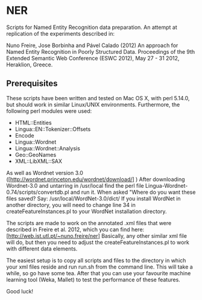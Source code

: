 NER
===

Scripts for Named Entity Recognition data preparation. An attempt at replication of the experiments described in:

Nuno Freire, Jose Borbinha and Pável Calado (2012) An approach for Named Entity Recognition in Poorly Structured Data. Proceedings of the 9th Extended Semantic Web Conference (ESWC 2012), May 27 - 31 2012, Heraklion, Greece. 

Prerequisites
--

These scripts have been written and tested on Mac OS X, with perl 5.14.0, but should work in similar Linux/UNIX environments. Furthermore, the following perl modules were used:

- HTML::Entities
- Lingua::EN::Tokenizer::Offsets
- Encode
- Lingua::Wordnet
- Lingua::Wordnet::Analysis
- Geo::GeoNames
- XML::LibXML::SAX

As well as Wordnet version 3.0 ([http://wordnet.princeton.edu/wordnet/download/] ) 
After downloading Wordnet-3.0 and untarring in /usr/local find the perl file Lingua-Wordnet-0.74/scripts/convertdb.pl and run it. When asked "Where do you want these files saved? Say: /usr/local/WordNet-3.0/dict/ 
If you install WordNet in another directory, you will need to change line 34 in createFeatureInstances.pl to your WordNet installation directory.

The scripts are made to work on the annotated .xml files that were described in Freire et al. 2012, which you can find here: [http://web.ist.utl.pt/~nuno.freire/ner]
Basically, any other similar xml file will do, but then you need to adjust the createFeatureInstances.pl to work with different data elements. 

The easiest setup is to copy all scripts and files to the directory in which your xml files reside and run run.sh from the command line. This will take a while, so go have some tea. After that you can use your favourite machine learning tool (Weka, Mallet) to test the performance of these features. 

Good luck!
